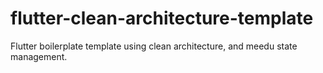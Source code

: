 # flutter-clean-architecture-template
Flutter boilerplate template using clean architecture, and meedu state management.
